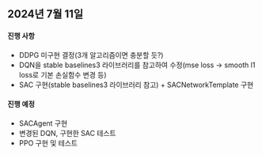 ## 2024년 7월 11일

#### 진행 사항
- DDPG 미구현 결정(3개 알고리즘이면 충분할 듯?)
- DQN을 stable baselines3 라이브러리를 참고하여 수정(mse loss -> smooth l1 loss로 기본 손실함수 변경 등)
- SAC 구현(stable baselines3 라이브러리 참고) + SACNetworkTemplate 구현

#### 진행 예정
- SACAgent 구현
- 변경된 DQN, 구현한 SAC 테스트
- PPO 구현 및 테스트